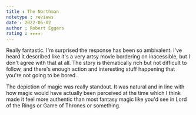 ```yaml
---
title : The Northman
notetype : reviews
date : 2022-06-02
author : Robert Eggers
rating : ★★★★☆
---
```


Really fantastic. I'm surprised the response has been so ambivalent. I've heard it described like it's a very artsy movie bordering on inacessible, but I don't agree with that at all. The story is thematically rich but not difficult to follow, and there's enough action and interesting stuff happening that you're not going to be bored.

The depiction of magic was really standout. It was natural and in line with how magic would have actually been perceived at the time which I think made it feel more authentic than most fantasy magic like you'd see in Lord of the Rings or Game of Thrones or something. 